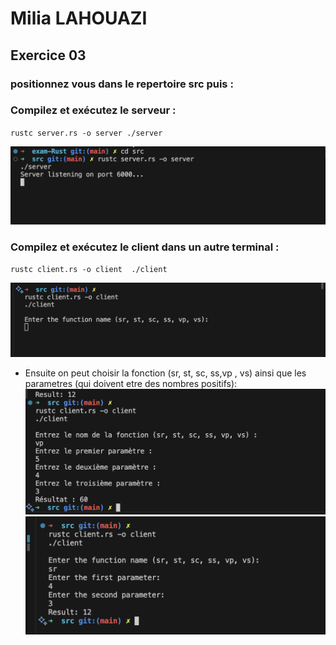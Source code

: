 # Milia LAHOUAZI

## Exercice 03
### positionnez vous dans le repertoire src puis : 
### Compilez et exécutez le serveur :

`rustc server.rs -o server
./server`

![terminal server](server.png)


### Compilez et exécutez le client dans un autre terminal :

`rustc client.rs -o client 
./client`

![terminal client](client.png)

- Ensuite on peut choisir la fonction (sr, st, sc, ss,vp , vs) ainsi que les parametres (qui doivent etre des nombres positifs):
![vp](vp.png)
![param](param.png)